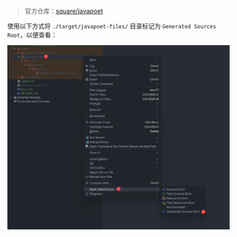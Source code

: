 > 官方仓库：[square/javapoet](https://github.com/square/javapoet)

使用以下方式将 `./target/javapoet-files/` 目录标记为 `Generated Sources Root`，以便查看：

![as-generated-sources-root.png](/imgs/as-generated-sources-root.png)